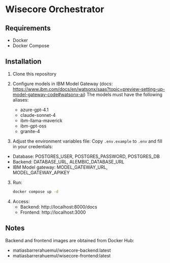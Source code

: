 # Wisecore Orchestrator

## Requirements
- Docker
- Docker Compose

## Installation
1. Clone this repository

2. Configure models in IBM Model Gateway (docs: https://www.ibm.com/docs/en/watsonx/saas?topic=preview-setting-up-model-gateway-code#watsonx-ai)
The models must have the following aliases:
    - azure-gpt-4.1
    - claude-sonnet-4
    - ibm-llama-maverick
    - ibm-gpt-oss
    - granite-4


3. Adjust the environment variables file:
Copy `.env.example` to `.env` and fill in your credentials:
- Database: POSTGRES_USER, POSTGRES_PASSWORD, POSTGRES_DB
- Backend: DATABASE_URL, ALEMBIC_DATABASE_URL
- IBM Model gateway: MODEL_GATEWAY_URL, MODEL_GATEWAY_APIKEY




3. Run:
   ```bash
   docker compose up -d

4. Access:
    - Backend: http://localhost:8000/docs
    - Frontend: http://localhost:3000


## Notes
Backend and frontend images are obtained from Docker Hub:
- matiasbarrerahuemul/wisecore-backend:latest
- matiasbarrerahuemul/wisecore-frontend:latest